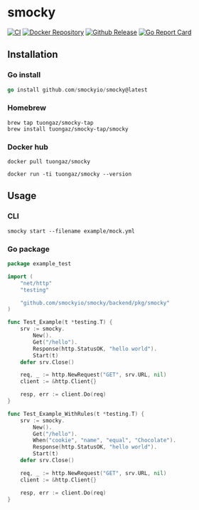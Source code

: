 # smocky

[![CI](https://github.com/tuongaz/smocky/actions/workflows/main.yml/badge.svg)](https://github.com/tuongaz/smocky/actions/workflows/main.yml)
[![Docker Repository](https://img.shields.io/badge/tuongaz%2Fsmocky-blue?logo=docker)](https://hub.docker.com/r/tuongaz/smocky)
[![Github Release](https://img.shields.io/github/v/release/tuongaz/smocky.svg?logo=github)](https://github.com/tuongaz/smocky/releases/latest)
[![Go Report Card](https://goreportcard.com/badge/github.com/tuongaz/smocky)](https://goreportcard.com/report/github.com/tuongaz/smocky)

## Installation

### Go install

```go
go install github.com/smockyio/smocky@latest
```

### Homebrew

```shell
brew tap tuongaz/smocky-tap
brew install tuongaz/smocky-tap/smocky
```

### Docker hub

```shell
docker pull tuongaz/smocky

docker run -ti tuongaz/smocky --version
```

## Usage

### CLI

`smocky start --filename example/mock.yml`

### Go package

```go
package example_test

import (
	"net/http"
	"testing"

	"github.com/smockyio/smocky/backend/pkg/smocky"
)

func Test_Example(t *testing.T) {
	srv := smocky.
		New().
		Get("/hello").
		Response(http.StatusOK, "hello world").
		Start(t)
	defer srv.Close()

	req, _ := http.NewRequest("GET", srv.URL, nil)
	client := &http.Client{}

	resp, err := client.Do(req)
}

func Test_Example_WithRules(t *testing.T) {
	srv := smocky.
		New().
		Get("/hello").
		When("cookie", "name", "equal", "Chocolate").
		Response(http.StatusOK, "hello world").
		Start(t)
	defer srv.Close()

	req, _ := http.NewRequest("GET", srv.URL, nil)
	client := &http.Client{}

	resp, err := client.Do(req)
}
```